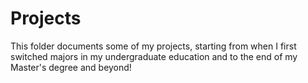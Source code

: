 # Projects
This folder documents some of my projects, starting from when I first switched majors in my undergraduate education and to the end of my Master's degree and beyond!
